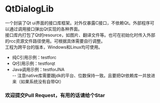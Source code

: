 # QtDialogLib
一个封装了Qt ui界面的接口库框架。对外仅暴露C接口，不依赖Qt。外部程序可以通过调用接口弹出Qt实现的各种界面。  
接口库内打包了Qt的resource，如图片、翻译文件等。也可在初始化时传入外部的rcc资源文件路径使用。可根据具体需要自行调整。  
工程为跨平台的版本，Windows和Linux均可使用。  

- 纯C引用示例：testforc  
- Qt引用示例：testforqt  
- Java调用示例：testforJNA  
-- 注意native库需要跟jdk的平台、位数保持一致。且要把Qt依赖库一并放进来（如果系统没有自带Qt）  


### 欢迎提交Pull Request，有用的话请给个Star